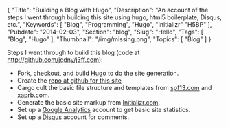 {
    "Title": "Building a Blog with Hugo",
    "Description": "An account of the steps I went through building this site using hugo, html5 boilerplate, Disqus, etc.",
    "Keywords": [
        "Blog",
        "Programming",
        "Hugo",
        "Initializr"
        "H5BP"
    ],
    "Pubdate": "2014-02-03",
    "Section": "blog",
    "Slug": "Hello",
    "Tags": [
        "Blog",
        "Hugo"
    ],
    "Thumbnail": "/img/missing.png",
    "Topics": [
        "Blog"
    ]
}

Steps I went through to build this blog (code at http://github.com/jcdny/j3ff.com):

* Fork, checkout, and build [Hugo](http://github.com/spf13/hugo) to do the site generation.
* Create the [repo at github for this site](http://github.com/jcdny/j3ff.com)
* Cargo cult the basic file structure and templates from [spf13.com](https://github.com/spf13/spf13.com) and [xaprb.com](https://github.com/xaprb/xaprb.com).
* Generate the basic site markup from [Initializr.com](http://www.initializr.com/).
* Set up a [Google Analytics](http://www.google.com/analytics/) account to get basic site statistics.
* Set up a [Disqus](http://disqus.com/websites/) account for comments.



